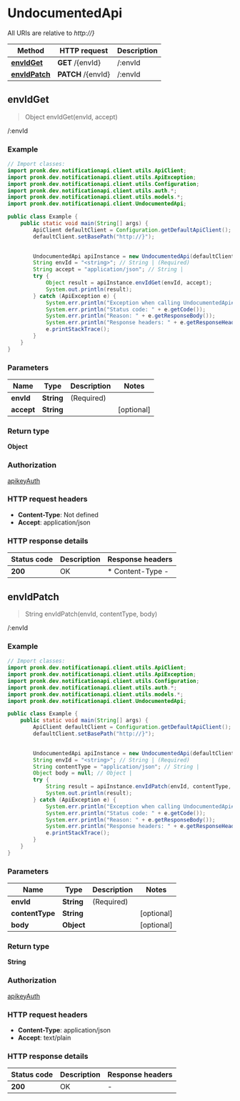 # UndocumentedApi

All URIs are relative to *http://}*

| Method | HTTP request | Description |
|------------- | ------------- | -------------|
| [**envIdGet**](UndocumentedApi.md#envIdGet) | **GET** /{envId} | /:envId |
| [**envIdPatch**](UndocumentedApi.md#envIdPatch) | **PATCH** /{envId} | /:envId |



## envIdGet

> Object envIdGet(envId, accept)

/:envId

### Example

```java
// Import classes:
import pronk.dev.notificationapi.client.utils.ApiClient;
import pronk.dev.notificationapi.client.utils.ApiException;
import pronk.dev.notificationapi.client.utils.Configuration;
import pronk.dev.notificationapi.client.utils.auth.*;
import pronk.dev.notificationapi.client.utils.models.*;
import pronk.dev.notificationapi.client.UndocumentedApi;

public class Example {
    public static void main(String[] args) {
        ApiClient defaultClient = Configuration.getDefaultApiClient();
        defaultClient.setBasePath("http://}");
        

        UndocumentedApi apiInstance = new UndocumentedApi(defaultClient);
        String envId = "<string>"; // String | (Required) 
        String accept = "application/json"; // String | 
        try {
            Object result = apiInstance.envIdGet(envId, accept);
            System.out.println(result);
        } catch (ApiException e) {
            System.err.println("Exception when calling UndocumentedApi#envIdGet");
            System.err.println("Status code: " + e.getCode());
            System.err.println("Reason: " + e.getResponseBody());
            System.err.println("Response headers: " + e.getResponseHeaders());
            e.printStackTrace();
        }
    }
}
```

### Parameters


| Name | Type | Description  | Notes |
|------------- | ------------- | ------------- | -------------|
| **envId** | **String**| (Required)  | |
| **accept** | **String**|  | [optional] |

### Return type

**Object**

### Authorization

[apikeyAuth](../README.md#apikeyAuth)

### HTTP request headers

- **Content-Type**: Not defined
- **Accept**: application/json


### HTTP response details
| Status code | Description | Response headers |
|-------------|-------------|------------------|
| **200** | OK |  * Content-Type -  <br>  |


## envIdPatch

> String envIdPatch(envId, contentType, body)

/:envId

### Example

```java
// Import classes:
import pronk.dev.notificationapi.client.utils.ApiClient;
import pronk.dev.notificationapi.client.utils.ApiException;
import pronk.dev.notificationapi.client.utils.Configuration;
import pronk.dev.notificationapi.client.utils.auth.*;
import pronk.dev.notificationapi.client.utils.models.*;
import pronk.dev.notificationapi.client.UndocumentedApi;

public class Example {
    public static void main(String[] args) {
        ApiClient defaultClient = Configuration.getDefaultApiClient();
        defaultClient.setBasePath("http://}");
        

        UndocumentedApi apiInstance = new UndocumentedApi(defaultClient);
        String envId = "<string>"; // String | (Required) 
        String contentType = "application/json"; // String | 
        Object body = null; // Object | 
        try {
            String result = apiInstance.envIdPatch(envId, contentType, body);
            System.out.println(result);
        } catch (ApiException e) {
            System.err.println("Exception when calling UndocumentedApi#envIdPatch");
            System.err.println("Status code: " + e.getCode());
            System.err.println("Reason: " + e.getResponseBody());
            System.err.println("Response headers: " + e.getResponseHeaders());
            e.printStackTrace();
        }
    }
}
```

### Parameters


| Name | Type | Description  | Notes |
|------------- | ------------- | ------------- | -------------|
| **envId** | **String**| (Required)  | |
| **contentType** | **String**|  | [optional] |
| **body** | **Object**|  | [optional] |

### Return type

**String**

### Authorization

[apikeyAuth](../README.md#apikeyAuth)

### HTTP request headers

- **Content-Type**: application/json
- **Accept**: text/plain


### HTTP response details
| Status code | Description | Response headers |
|-------------|-------------|------------------|
| **200** | OK |  -  |

